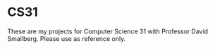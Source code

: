 # CS31
These are my projects for Computer Science 31 with Professor David Smallberg. Please use as reference only.
